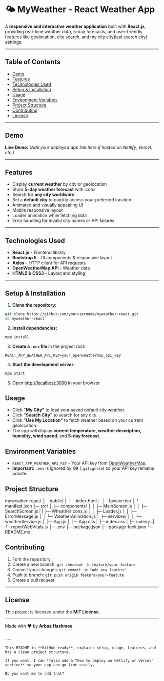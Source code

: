 # 🌤 MyWeather - React Weather App

A **responsive and interactive weather application** built with **React.js**, providing real-time weather data, 5-day forecasts, and user-friendly features like geolocation, city search, and my city city(last search city) settings.

---

## Table of Contents

- [Demo](#demo)
- [Features](#features)
- [Technologies Used](#technologies-used)
- [Setup & Installation](#setup--installation)
- [Usage](#usage)
- [Environment Variables](#environment-variables)
- [Project Structure](#project-structure)
- [Contributing](#contributing)
- [License](#license)

---

## Demo

**Live Demo:** *(Add your deployed app link here if hosted on Netlify, Vercel, etc.)*  

---

## Features

- Display **current weather** by city or geolocation
- Show **5-day weather forecast** with icons
- Search for **any city worldwide**
- Set a **default city** to quickly access your preferred location
- Animated and visually appealing UI
- Mobile responsive layout
- Loader animation while fetching data
- Error handling for invalid city names or API failures

---

## Technologies Used

- **React.js** - Frontend library  
- **Bootstrap 5** - UI components & responsive layout  
- **Axios** - HTTP client for API requests  
- **OpenWeatherMap API** - Weather data  
- **HTML5 & CSS3** - Layout and styling  

---

## Setup & Installation

1. **Clone the repository:**
```bash
git clone https://github.com/yourusername/myweather-react.git
cd myweather-react
````

2. **Install dependencies:**

```bash
npm install
```

3. **Create a `.env` file** in the project root:

```env
REACT_APP_WEATHER_API_KEY=your_openweathermap_api_key
```

4. **Start the development server:**

```bash
npm start
```

5. Open [http://localhost:3000](http://localhost:3000) in your browser.


## Usage

* Click **"My City"** to load your saved default city weather.
* Click **"Search City"** to search for any city.
* Click **"Use My Location"** to fetch weather based on your current geolocation.
* The app will display **current temperature, weather description, humidity, wind speed**, and **5-day forecast**.


## Environment Variables

* `REACT_APP_WEATHER_API_KEY` - Your API key from [OpenWeatherMap](https://openweathermap.org/api).
* **Important:** `.env` is ignored by Git (`.gitignore`) so your API key remains private.


## Project Structure


myweather-react/
├─ public/
│  ├─ index.html
│  ├─ favicon.ico
│  └─ manifest.json
├─ src/
│  ├─ components/
│  │  ├─ MainScreen.js
│  │  ├─ SearchScreen.js
|  |  ├─ WheatherIcons.js
│  │  ├─ Loader.js
│  │  ├─ ErrorMessage.js
│  │  └─ WeatherAnimation.js
│  ├─ services/
│  │  └─ weatherService.js
│  ├─ App.js
│  ├─ App.css
|  ├─ index.css
|  ├─ index.js
|  └─reportWebVitals.js
├─ .env
├─ package.json
├─ package-lock.json
└─ README.md


## Contributing

1. Fork the repository
2. Create a new branch: `git checkout -b feature/your-feature`
3. Commit your changes: `git commit -m "Add new feature"`
4. Push to branch: `git push origin feature/your-feature`
5. Create a pull request

---

## License

This project is licensed under the **MIT License**.

---

Made with ❤️ by **Arbaz Hashmee**

```

---

This README is **GitHub-ready**, explains setup, usage, features, and has a clean project structure.  

If you want, I can **also add a “How to deploy on Netlify or Vercel” section** so your app can go live easily.  

Do you want me to add that?
```
